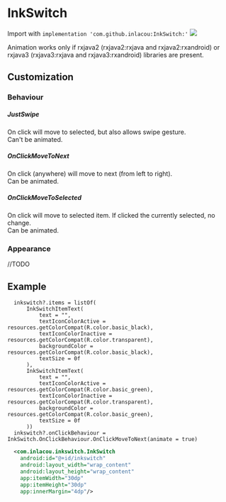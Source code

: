 # InkSwitch

Import with `implementation 'com.github.inlacou:InkSwitch:'` [![](https://jitpack.io/v/inlacou/InkSwitch.svg)](https://jitpack.io/#inlacou/InkSwitch)

Animation works only if rxjava2 (rxjava2:rxjava and rxjava2:rxandroid) or rxjava3 (rxjava3:rxjava and rxjava3:rxandroid) libraries are present.

## Customization

### Behaviour

##### JustSwipe
On click will move to selected, but also allows swipe gesture.  
Can't be animated.

##### OnClickMoveToNext
On click (anywhere) will move to next (from left to right).  
Can be animated.

##### OnClickMoveToSelected
On click will move to selected item. If clicked the currently selected, no change.  
Can be animated.

### Appearance

//TODO

## Example

```Kt
  inkswitch?.items = listOf(
      InkSwitchItemText(
          text = "",
          textIconColorActive = resources.getColorCompat(R.color.basic_black),
          textIconColorInactive = resources.getColorCompat(R.color.transparent),
          backgroundColor = resources.getColorCompat(R.color.basic_black),
          textSize = 0f
      ),
      InkSwitchItemText(
          text = "",
          textIconColorActive = resources.getColorCompat(R.color.basic_green),
          textIconColorInactive = resources.getColorCompat(R.color.transparent),
          backgroundColor = resources.getColorCompat(R.color.basic_green),
          textSize = 0f
      ))
  inkswitch?.onClickBehaviour = InkSwitch.OnClickBehaviour.OnClickMoveToNext(animate = true)
```

```xml
  <com.inlacou.inkswitch.InkSwitch
    android:id="@+id/inkswitch"
    android:layout_width="wrap_content"
    android:layout_height="wrap_content"
    app:itemWidth="30dp"
    app:itemHeight="30dp"
    app:innerMargin="4dp"/>
```

